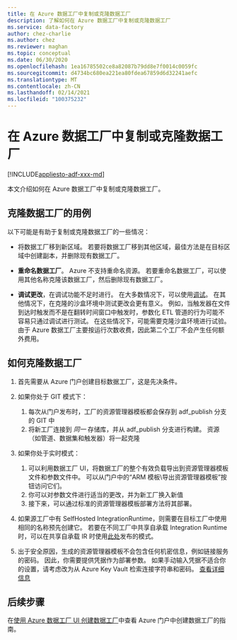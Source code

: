 ```yaml
---
title: 在 Azure 数据工厂中复制或克隆数据工厂
description: 了解如何在 Azure 数据工厂中复制或克隆数据工厂
ms.service: data-factory
author: chez-charlie
ms.author: chez
ms.reviewer: maghan
ms.topic: conceptual
ms.date: 06/30/2020
ms.openlocfilehash: 1ea16785502ce8a82087b79dd8e7f0014c0059fc
ms.sourcegitcommit: d4734bc680ea221ea80fdea67859d6d32241aefc
ms.translationtype: MT
ms.contentlocale: zh-CN
ms.lasthandoff: 02/14/2021
ms.locfileid: "100375232"
---
```

# <a name="copy-or-clone-a-data-factory-in-azure-data-factory"></a>在 Azure 数据工厂中复制或克隆数据工厂

[!INCLUDE[appliesto-adf-xxx-md](includes/appliesto-adf-xxx-md.md)]

本文介绍如何在 Azure 数据工厂中复制或克隆数据工厂。

## <a name="use-cases-for-cloning-a-data-factory"></a>克隆数据工厂的用例

以下可能是有助于复制或克隆数据工厂的一些情况：

- 将数据工厂移到新区域。 若要将数据工厂移到其他区域，最佳方法是在目标区域中创建副本，并删除现有数据工厂。

- **重命名数据工厂**。 Azure 不支持重命名资源。 若要重命名数据工厂，可以使用其他名称克隆该数据工厂，然后删除现有数据工厂。

- **调试更改**，在调试功能不足时进行。 在大多数情况下，可以使用[调试](iterative-development-debugging.md)。 在其他情况下，在克隆的沙盒环境中测试更改会更有意义。 例如，当触发器在文件到达时触发而不是在翻转时间窗口中触发时，参数化 ETL 管道的行为可能不容易只通过调试进行测试。 在这些情况下，可能需要克隆沙盒环境进行试验。 由于 Azure 数据工厂主要按运行次数收费，因此第二个工厂不会产生任何额外费用。

## <a name="how-to-clone-a-data-factory"></a>如何克隆数据工厂

1. 首先需要从 Azure 门户创建目标数据工厂，这是先决条件。

1. 如果你处于 GIT 模式下：
    1. 每次从门户发布时，工厂的资源管理器模板都会保存到 adf\_publish 分支的 GIT 中
    1. 将新工厂连接到 _同一_ 存储库，并从 adf\_publish 分支进行构建。 资源（如管道、数据集和触发器）将一起克隆

1. 如果你处于实时模式：
    1. 可以利用数据工厂 UI，将数据工厂的整个有效负载导出到资源管理器模板文件和参数文件中。 可以从门户中的“ARM 模板\导出资源管理器模板”按钮访问它们。
    1. 你可以对参数文件进行适当的更改，并为新工厂换入新值
    1. 接下来，可以通过标准的资源管理器模板部署方法将其部署。

1. 如果源工厂中有 SelfHosted IntegrationRuntime，则需要在目标工厂中使用相同的名称预先创建它。 若要在不同工厂中共享自承载 Integration Runtime 时，可以在共享自承载 IR 时使用[此处](create-shared-self-hosted-integration-runtime-powershell.md)发布的模式。

1. 出于安全原因，生成的资源管理器模板不会包含任何机密信息，例如链接服务的密码。 因此，你需要提供凭据作为部署参数。 如果手动输入凭据不适合你的设置，请考虑改为从 Azure Key Vault 检索连接字符串和密码。 [查看详细信息](store-credentials-in-key-vault.md)

## <a name="next-steps"></a>后续步骤

在[使用 Azure 数据工厂 UI 创建数据工厂](quickstart-create-data-factory-portal.md)中查看 Azure 门户中创建数据工厂的指南。
